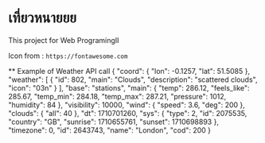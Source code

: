 # เที่ยวหนายยย

This project for Web ProgramingII

Icon from : `https://fontawesome.com`


** Example of Weather API call
{
    "coord": {
        "lon": -0.1257,
        "lat": 51.5085
    },
    "weather": [
        {
            "id": 802,
            "main": "Clouds",
            "description": "scattered clouds",
            "icon": "03n"
        }
    ],
    "base": "stations",
    "main": {
        "temp": 286.12,
        "feels_like": 285.67,
        "temp_min": 284.18,
        "temp_max": 287.21,
        "pressure": 1012,
        "humidity": 84
    },
    "visibility": 10000,
    "wind": {
        "speed": 3.6,
        "deg": 200
    },
    "clouds": {
        "all": 40
    },
    "dt": 1710701260,
    "sys": {
        "type": 2,
        "id": 2075535,
        "country": "GB",
        "sunrise": 1710655761,
        "sunset": 1710698893
    },
    "timezone": 0,
    "id": 2643743,
    "name": "London",
    "cod": 200
}
